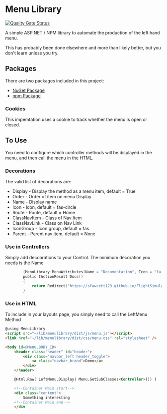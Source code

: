 # Menu Library

[![Quality Gate Status](https://sonarcloud.io/api/project_badges/measure?project=sfawcett123_MenuLibrary&metric=alert_status)](https://sonarcloud.io/summary/new_code?id=sfawcett123_MenuLibrary)

A simple ASP.NET / NPM library to automate the production of the left hand menu. 

This has probably been done elsewhere and more than likely better, but you don't learn unless you try.

## Packages
There are two packages included in this project:
- [NuGet Package](https://www.nuget.org/packages/MenuLibrary/)
- [npm Package](https://www.npmjs.com/package/@sfawcett191/menulibrary)

### Cookies
This impemtation uses a cookie to track whether the menu is open or closed.

## To Use
You need to configure which controller methods will be displayed in the menu, and then call the menu in the HTML.

### Decorations
The valid list of decorations are:

-   Display - Display the method as a menu item, default = True 
-   Order - Order of item on menu Display
-   Name  - Display name
-   Icon  - Icon, default = fas-circle 
-   Route - Route, default = Home
-   ClassNavItem  - Class of Nav Item
-   ClassNavLink  - Class on Nav Link
-   IconGroup  - Icon group, default = fas
-   Parent - Parent nav item, default = None
 
### Use in Controllers
Simply add decoarations to your Control. The minimum decoration you needs is the Name

```C
        [MenuLibrary.MenuAttributes(Name = "Documentation", Icon = "fa-book" , Order = 50 )]
        public IActionResult Docs()
        {
            return Redirect("https://sfawcett123.github.io/FlightSimulator/");
        }
```

### Use in HTML
To include in your layouts page, you simply need to call the LeftMenu Method

```html
@using MenuLibrary
<script src="~/lib/menulibrary/dist/js/menu.js"></script>
<link href="~/lib/menulibrary/dist/css/menu.css" rel="stylesheet" />

<body id=@Menu.BODY_ID>
    <header class="header" id="header">
        <div class="navbar_left header_toggle">
            <a class="navbar_brand">Demo</a>
        </div>
    </header>

    @Html.Raw( LeftMenu.Display( Menu.GetSubClasses<Controller>()) )

    <!--Container Main start-->
    <div class="content">
        Something interesting
    <!--Container Main end-->
    </div
```
